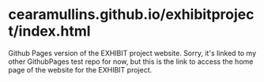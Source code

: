 # cearamullins.github.io/exhibitproject/index.html
Github Pages version of the EXHIBIT project website.
Sorry, it's linked to my other GithubPages test repo for now, but this is the link to access the home page of the website for the EXHIBIT project.
